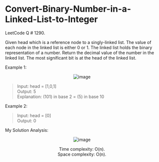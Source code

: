 # Convert-Binary-Number-in-a-Linked-List-to-Integer

LeetCode Q # 1290.

Given head which is a reference node to a singly-linked list. The value of each node in the linked list is either 0 or 1. The linked list holds the binary representation of a number.
Return the decimal value of the number in the linked list.
The most significant bit is at the head of the linked list.

Example 1:

<div align = "center">

  ![image](https://github.com/xo-azeem/Convert-Binary-Number-in-a-Linked-List-to-Integer-LeetCode/assets/171427226/c4d48258-bdb5-43a1-9a7a-c3bf60aaec86)

</div>

>Input: head = [1,0,1]</br>
>Output: 5</br>
>Explanation: (101) in base 2 = (5) in base 10</br>

Example 2:

>Input: head = [0]</br>
>Output: 0</br>

My Solution Analysis:

<div align = "center">

  ![image](https://github.com/xo-azeem/Convert-Binary-Number-in-a-Linked-List-to-Integer-LeetCode/assets/171427226/843a0ed7-162d-469b-905f-35a89c5344c8)

  Time complexity: O(n).</br>Space complexity: O(n).
</div>
